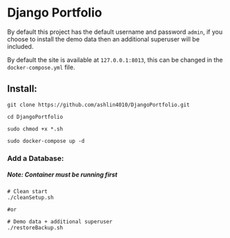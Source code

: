 # Django Portfolio

By default this project has the default username and password ``admin``,
if you choose to install the demo data then an additional superuser will be included.

By default the site is available at ``127.0.0.1:8013``, this can be changed in the ``docker-compose.yml`` file.


## Install:
```
git clone https://github.com/ashlin4010/DjangoPortfolio.git

cd DjangoPortfolio

sudo chmod +x *.sh

sudo docker-compose up -d
```

### Add a Database:
##### Note: Container must be running first

```
# Clean start
./cleanSetup.sh

#or

# Demo data + additional superuser
./restoreBackup.sh
```